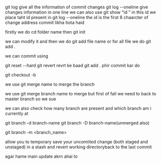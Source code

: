 git log give all the information of commit changes
git log --oneline give changes information in one line 
we can also use git show "id "  in this id we place taht id present in git log --oneline the id is the first 8 chaarcter of change address commit likha hota haid

firstly we do cd folder name
then git init

we can modify it and then we do git add file name or for all file we do git add .

we can commit using 
<!-- git commit --m "mesaage kuch bhi likh skate ho" -->

<!-- Rever the change  -->
git reset --hard<hash>
git revert <hashcode>
revrt ke baad git add .
phir commit kar do

<!-- How to create branch  -->
git checkout -b <branch-name>

we use git merge name to merge the branch

we use git merge branch name to merge but first of fall we need to back to master branch so we sue
<!-- git checkout master -->

we can also check how many branch are present and which branch am i currently at

<!-- Delete a branch -->
git branch -d branch-name
git branch -D branch-name(unmerged also)

<!-- esq:wq helpful(escape the writing code ,save and quiet) -->

<!-- How to change branch name -->
git branch -m <branch_name>

<!-- Git stash -->
allow you to temporary save your uncomiited change (both staged and unstaged) in a stash and revert working 
directoryback to the last commit

<!-- agar ham chate hai ek cycle na bankar linear change ban jaye to ham branch ka base change kar denge uske liye hame branxh par aana
hoga aur likhna hoga
git rebase master jisse ho jayega
uske baad ham add . karenge par commit nhi katrenge
hame karna hai

git rebase --continue -->


<!-- github me kya karna hai -->

<!-- git remote add origin https://github.com/Prashant1b/Git-Learning.git
 git branch -M main
 git push -u origin main-->

 agar hame main update akrn ahai to
 <!-- git pull origin main -->
<!-- git pull --rebase origin main -->

<!-- git branch -r -->

<!-- git push origin --delete feature -->

